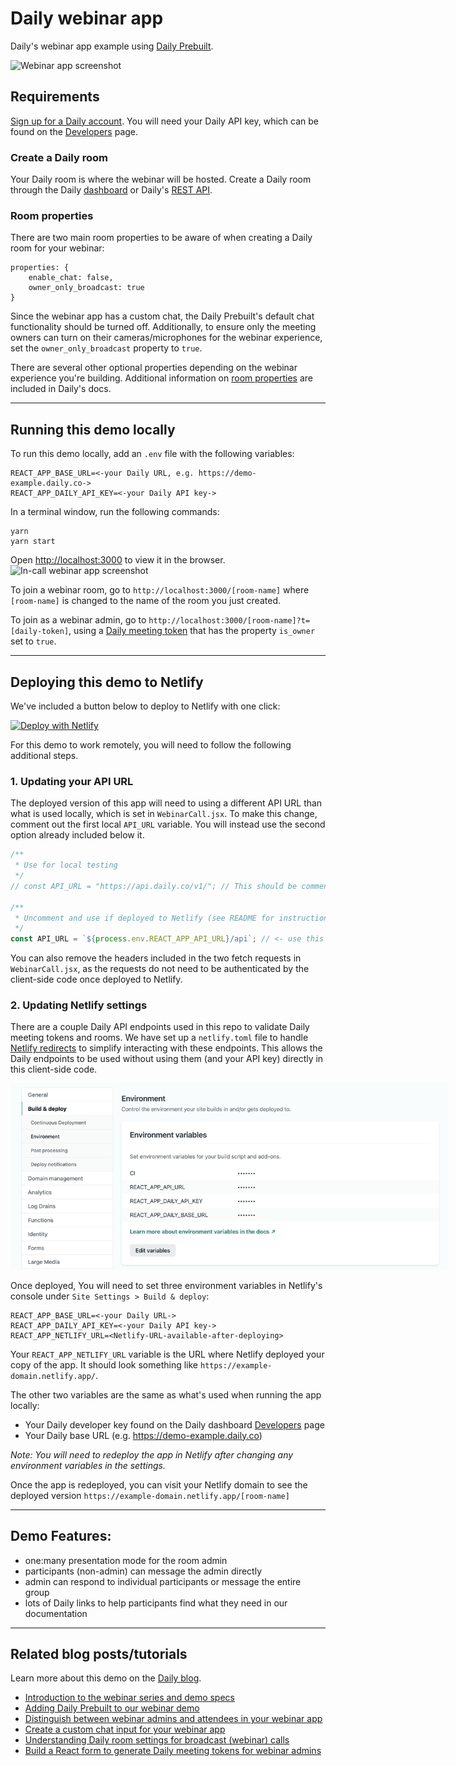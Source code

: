 # Daily webinar app

Daily's webinar app example using [Daily Prebuilt](https://www.daily.co/prebuilt).

<img src="./webinar1.png" style="max-width:700px;" alt="Webinar app screenshot">

## Requirements

[Sign up for a Daily account](https://dashboard.daily.co/signup). You will need your Daily API key, which can be found on the [Developers](https://dashboard.daily.co/developers) page.

### Create a Daily room

Your Daily room is where the webinar will be hosted. Create a Daily room through the Daily [dashboard](https://dashboard.daily.co/rooms/create) or Daily's [REST API](https://docs.daily.co/reference#create-room).

### Room properties

There are two main room properties to be aware of when creating a Daily room for your webinar:

```
properties: {
    enable_chat: false,
    owner_only_broadcast: true
}
```

Since the webinar app has a custom chat, the Daily Prebuilt's default chat functionality should be turned off. Additionally, to ensure only the meeting owners can turn on their cameras/microphones for the webinar experience, set the `owner_only_broadcast` property to `true`.

There are several other optional properties depending on the webinar experience you're building. Additional information on [room properties](https://docs.daily.co/reference#create-room) are included in Daily's docs.

---

## Running this demo locally

To run this demo locally, add an `.env` file with the following variables:

```
REACT_APP_BASE_URL=<-your Daily URL, e.g. https://demo-example.daily.co->
REACT_APP_DAILY_API_KEY=<-your Daily API key->
```

In a terminal window, run the following commands:

```
yarn
yarn start
```

Open [http://localhost:3000](http://localhost:3000) to view it in the browser.
<img src="./webinar2.png" style="max-width:700px;" alt="In-call webinar app screenshot">

To join a webinar room, go to `http://localhost:3000/[room-name]` where `[room-name]` is changed to the name of the room you just created.

To join as a webinar admin, go to `http://localhost:3000/[room-name]?t=[daily-token]`, using a [Daily meeting token](https://docs.daily.co/reference#create-meeting-token) that has the property `is_owner` set to `true`.

---

## Deploying this demo to Netlify

We've included a button below to deploy to Netlify with one click:

[![Deploy with Netlify](https://www.netlify.com/img/deploy/button.svg)](https://app.netlify.com/start/deploy?repository=https://github.com/daily-demos/webinar)

For this demo to work remotely, you will need to follow the following additional steps.

### 1. Updating your API URL

The deployed version of this app will need to using a different API URL than what is used locally, which is set in `WebinarCall.jsx`. To make this change, comment out the first local `API_URL` variable. You will instead use the second option already included below it.

```javascript
/**
 * Use for local testing
 */
// const API_URL = "https://api.daily.co/v1/"; // This should be commented out or removed

/**
 * Uncomment and use if deployed to Netlify (see README for instructions)
 */
const API_URL = `${process.env.REACT_APP_API_URL}/api`; // <- use this API_URL instead
```

You can also remove the headers included in the two fetch requests in `WebinarCall.jsx`, as the requests do not need to be authenticated by the client-side code once deployed to Netlify.

### 2. Updating Netlify settings

There are a couple Daily API endpoints used in this repo to validate Daily meeting tokens and rooms. We have set up a `netlify.toml` file to handle [Netlify redirects](https://docs.netlify.com/configure-builds/file-based-configuration/#redirects) to simplify interacting with these endpoints. This allows the Daily endpoints to be used without using them (and your API key) directly in this client-side code.

<img src="./netlify.png" style="max-width:700px;" alt="Netlify console screenshot">

Once deployed, You will need to set three environment variables in Netlify's console under `Site Settings > Build & deploy`:

```
REACT_APP_BASE_URL=<-your Daily URL->
REACT_APP_DAILY_API_KEY=<-your Daily API key->
REACT_APP_NETLIFY_URL=<Netlify-URL-available-after-deploying>
```

Your `REACT_APP_NETLIFY_URL` variable is the URL where Netlify deployed your copy of the app. It should look something like `https://example-domain.netlify.app/`.

The other two variables are the same as what's used when running the app locally:

- Your Daily developer key found on the Daily dashboard [Developers](https://dashboard.daily.co/developers) page
- Your Daily base URL (e.g. https://demo-example.daily.co)

_Note: You will need to redeploy the app in Netlify after changing any environment variables in the settings._

Once the app is redeployed, you can visit your Netlify domain to see the deployed version `https://example-domain.netlify.app/[room-name]`

---

## Demo Features:

- one:many presentation mode for the room admin
- participants (non-admin) can message the admin directly
- admin can respond to individual participants or message the entire group
- lots of Daily links to help participants find what they need in our documentation

---

## Related blog posts/tutorials

Learn more about this demo on the [Daily blog](https://www.daily.co/blog/tag/webinar/).

- [Introduction to the webinar series and demo specs](https://www.daily.co/blog/webinartc-building-a-webinar-app-with-react-and-daily-prebuilt-ui/)
- [Adding Daily Prebuilt to our webinar demo](https://www.daily.co/blog/webinartc-build-your-own-webinar-app/)
- [Distinguish between webinar admins and attendees in your webinar app](https://www.daily.co/blog/create-admins-in-react-apps-with-daily-meeting-tokens/)
- [Create a custom chat input for your webinar app](https://www.daily.co/blog/build-a-react-input-with-sendappmessage/)
- [Understanding Daily room settings for broadcast (webinar) calls](https://www.daily.co/blog/daily-prebuilt-broadcast-call-deep-dive/)
- [Build a React form to generate Daily meeting tokens for webinar admins](https://www.daily.co/blog/build-a-react-form-to-generate-daily-meeting-tokens/)
